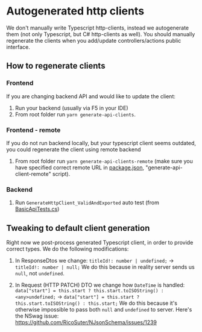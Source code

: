 # Autogenerated http clients
We don't manually write Typescript http-clients, instead we autogenerate them (not only Typescript, but C# http-clients as well).
You should manually regenerate the clients when you add/update controllers/actions public interface.

## How to regenerate clients
### Frontend
If you are changing backend API and would like to update the client:
1. Run your backend (usually via F5 in your IDE)
2. From root folder run `yarn generate-api-clients`.
### Frontend - remote
If you do not run backend locally, but your typescript client seems outdated, you could regenerate the client using remote backend
1. From root folder run `yarn generate-api-clients-remote` (make sure you have specified correct remote URL in [package.json](../frontend/package.json), "generate-api-client-remote" script).
### Backend
1. Run `GenerateHttpClient_ValidAndExported` auto test (from [BasicApiTests.cs](../webapi/tests/MccSoft.TemplateApp.ComponentTests/BasicApiTests.cs))

## Tweaking to default client generation
Right now we post-process generated Typescript client, in order to provide correct types.
We do the following modifications:
1. In ResponseDtos we change:
`titleId!: number | undefined;` -> `titleId!: number | null;`
 We do this because in reality server sends us `null`, not `undefined`.

2. In Request (HTTP PATCH) DTO we change how `DateTime` is handled:
  `data["start"] = this.start ? this.start.toISOString() : <any>undefined;` ->
`data["start"] = this.start ? this.start.toISOString() : this.start;`
  We do this because it's otherwise impossible to pass both `null` and `undefined` to server. Here's the NSwag issue: https://github.com/RicoSuter/NJsonSchema/issues/1239
